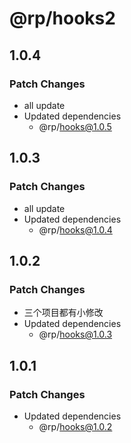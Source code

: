 # @rp/hooks2

## 1.0.4

### Patch Changes

- all update
- Updated dependencies
  - @rp/hooks@1.0.5

## 1.0.3

### Patch Changes

- all update
- Updated dependencies
  - @rp/hooks@1.0.4

## 1.0.2

### Patch Changes

- 三个项目都有小修改
- Updated dependencies
  - @rp/hooks@1.0.3

## 1.0.1

### Patch Changes

- Updated dependencies
  - @rp/hooks@1.0.2
